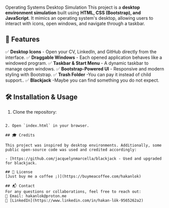 Operating Systems Desktop Simulation
This project is a **desktop environment simulation** built using **HTML, CSS (Bootstrap), and JavaScript**. It mimics an operating system's desktop, allowing users to interact with icons, open windows, and navigate through a taskbar.

## 🚀 Features

✅ **Desktop Icons** - Open your CV, LinkedIn, and GitHub directly from the interface.
✅ **Draggable Windows** - Each opened application behaves like a windowed program.
✅ **Taskbar & Start Menu** - A dynamic taskbar to manage open windows.
✅ **Bootstrap-Powered UI** - Responsive and modern styling with Bootstrap.
✅ **Trash Folder** -You can pay it instead of child support..
✅ **Blackjack** -Maybe you can find something you do not expect.

## 🛠️ Installation & Usage

1. Clone the repository:

  ```git clone https://github.com/StrandedSnake/Operating-Systems-web-desktop
  
2. Open `index.html` in your browser.

## 🎓 Credits

This project was inspired by desktop environments. Additionally, some public open-source code was used and credited accordingly:

- [https://github.com/jacquelynmarcella/blackjack - Used and upgraded for blackjack.

## 📜 License
[Just buy me a coffee ;)](https://buymeacoffee.com/hakanlok)

## 📬 Contact
For any questions or collaborations, feel free to reach out:
📧 Email: hakanlok@proton.me
🔗 [LinkedIn](https://www.linkedin.com/in/hakan-lök-9565262a2)
